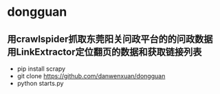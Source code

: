 # dongguan
用crawlspider抓取东莞阳关问政平台的的问政数据
**用LinkExtractor定位翻页的数据和获取链接列表**
--------------------------------
- pip install scrapy 
- git clone https://github.com/danwenxuan/dongguan
- python starts.py
